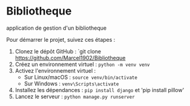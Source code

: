 # Bibliotheque
application de gestion d'un bibliotheque

Pour démarrer le projet, suivez ces étapes :

1. Clonez le dépôt GitHub : `git clone https://github.com/Marcel1902/Bibliotheque
2. Créez un environnement virtuel : `python -m venv venv`
3. Activez l'environnement virtuel :
   - Sur Linux/macOS : `source venv/bin/activate`
   - Sur Windows : `venv\Scripts\activate`
4. Installez les dépendances : `pip install django` et 'pip install pillow'
5. Lancez le serveur : `python manage.py runserver`

